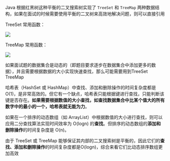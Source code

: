Java 根据红黑树这种平衡的二叉搜索树实现了 `TreeSet` 和 `TreeMap` 两种数据结构，如果在面试的时候需要使用平衡的二叉树来高效地解决问题，则可以直接引用

TreeSet 常用函数：

![](https://cs-wiki.oss-cn-shanghai.aliyuncs.com/img/20220426121715.png)

TreeMap 常用函数：

![](https://cs-wiki.oss-cn-shanghai.aliyuncs.com/img/20220426121730.png)

如果面试题的数据集合是动态的（即题目要求逐步在数据集合中添加更多的数据），并且需要根据数据的大小实现快速查找，那么可能需要用到TreeSet TreeMap

哈希表（HashSet 或 HashMap）中查找、添加和删除操作的时间复杂度都是 O(1)，是非常高效的。但它有一个缺点，哈希表只能根据键进行查找，只能判断该键是否存在。**如果需要根据数值的大小查找，如查找数据集合中比某个值大的所有数字中的最小的一个，哈希表就无能为力**。

如果在一个排序的动态数组（如 ArrayList）中根据数值的大小进行查找，则可以应用二分查找算法实现时间效率为 O(logn) 的**查找**。但排序的动态数组的**添加和删除操作**的时间复杂度是 O(n)。

由于 TreeSet 或 TreeMap 能够保证其内部的二叉搜索树是平衡的，因此它们的**查找、添加和删除操作**的时间复杂度都是O(logn)，综合来看它们比动态排序数组更加高效